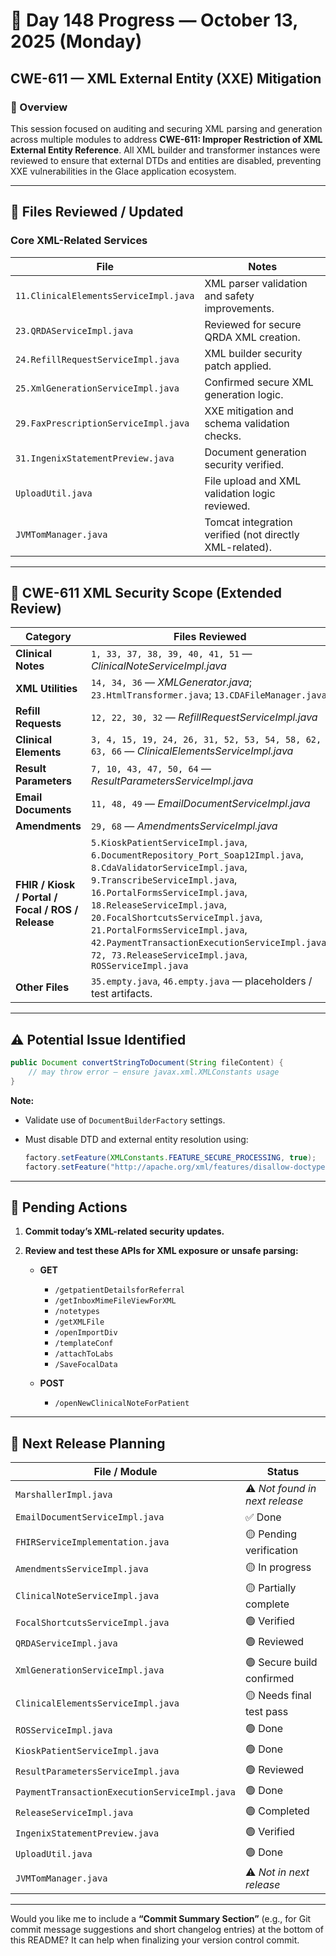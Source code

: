 # 🧩 Day 148 Progress — October 13, 2025 (Monday)

## CWE-611 — XML External Entity (XXE) Mitigation

### 📘 Overview

This session focused on auditing and securing XML parsing and generation across multiple modules to address **CWE-611: Improper Restriction of XML External Entity Reference**.
All XML builder and transformer instances were reviewed to ensure that external DTDs and entities are disabled, preventing XXE vulnerabilities in the Glace application ecosystem.

---

## 🔧 Files Reviewed / Updated

### Core XML-Related Services

| File                                  | Notes                                                   |
| ------------------------------------- | ------------------------------------------------------- |
| `11.ClinicalElementsServiceImpl.java` | XML parser validation and safety improvements.          |
| `23.QRDAServiceImpl.java`             | Reviewed for secure QRDA XML creation.                  |
| `24.RefillRequestServiceImpl.java`    | XML builder security patch applied.                     |
| `25.XmlGenerationServiceImpl.java`    | Confirmed secure XML generation logic.                  |
| `29.FaxPrescriptionServiceImpl.java`  | XXE mitigation and schema validation checks.            |
| `31.IngenixStatementPreview.java`     | Document generation security verified.                  |
| `UploadUtil.java`                     | File upload and XML validation logic reviewed.          |
| `JVMTomManager.java`                  | Tomcat integration verified (not directly XML-related). |

---

## 📂 CWE-611 XML Security Scope (Extended Review)

| Category                                          | Files Reviewed                                                                                                                                                                                                                                                                                                                                                                                    |
| ------------------------------------------------- | ------------------------------------------------------------------------------------------------------------------------------------------------------------------------------------------------------------------------------------------------------------------------------------------------------------------------------------------------------------------------------------------------- |
| **Clinical Notes**                                | `1, 33, 37, 38, 39, 40, 41, 51` — *ClinicalNoteServiceImpl.java*                                                                                                                                                                                                                                                                                                                                  |
| **XML Utilities**                                 | `14, 34, 36` — *XMLGenerator.java*; `23.HtmlTransformer.java`; `13.CDAFileManager.java`                                                                                                                                                                                                                                                                                                           |
| **Refill Requests**                               | `12, 22, 30, 32` — *RefillRequestServiceImpl.java*                                                                                                                                                                                                                                                                                                                                                |
| **Clinical Elements**                             | `3, 4, 15, 19, 24, 26, 31, 52, 53, 54, 58, 62, 63, 66` — *ClinicalElementsServiceImpl.java*                                                                                                                                                                                                                                                                                                       |
| **Result Parameters**                             | `7, 10, 43, 47, 50, 64` — *ResultParametersServiceImpl.java*                                                                                                                                                                                                                                                                                                                                      |
| **Email Documents**                               | `11, 48, 49` — *EmailDocumentServiceImpl.java*                                                                                                                                                                                                                                                                                                                                                    |
| **Amendments**                                    | `29, 68` — *AmendmentsServiceImpl.java*                                                                                                                                                                                                                                                                                                                                                           |
| **FHIR / Kiosk / Portal / Focal / ROS / Release** | `5.KioskPatientServiceImpl.java`, `6.DocumentRepository_Port_Soap12Impl.java`, `8.CdaValidatorServiceImpl.java`, `9.TranscribeServiceImpl.java`, `16.PortalFormsServiceImpl.java`, `18.ReleaseServiceImpl.java`, `20.FocalShortcutsServiceImpl.java`, `21.PortalFormsServiceImpl.java`, `42.PaymentTransactionExecutionServiceImpl.java`, `72, 73.ReleaseServiceImpl.java`, `ROSServiceImpl.java` |
| **Other Files**                                   | `35.empty.java`, `46.empty.java` — placeholders / test artifacts.                                                                                                                                                                                                                                                                                                                                 |

---

## ⚠️ Potential Issue Identified

```java
public Document convertStringToDocument(String fileContent) {
    // may throw error — ensure javax.xml.XMLConstants usage
}
```

**Note:**

* Validate use of `DocumentBuilderFactory` settings.
* Must disable DTD and external entity resolution using:

  ```java
  factory.setFeature(XMLConstants.FEATURE_SECURE_PROCESSING, true);
  factory.setFeature("http://apache.org/xml/features/disallow-doctype-decl", true);
  ```

---

## 🧪 Pending Actions

1. **Commit today’s XML-related security updates.**
2. **Review and test these APIs for XML exposure or unsafe parsing:**

   * **GET**

     * `/getpatientDetailsforReferral`
     * `/getInboxMimeFileViewForXML`
     * `/notetypes`
     * `/getXMLFile`
     * `/openImportDiv`
     * `/templateConf`
     * `/attachToLabs`
     * `/SaveFocalData`
   * **POST**

     * `/openNewClinicalNoteForPatient`

---

## 🚀 Next Release Planning

| File / Module                                 | Status                         |
| --------------------------------------------- | ------------------------------ |
| `MarshallerImpl.java`                         | ⚠️ *Not found in next release* |
| `EmailDocumentServiceImpl.java`               | ✅ Done                         |
| `FHIRServiceImplementation.java`              | 🟡 Pending verification        |
| `AmendmentsServiceImpl.java`                  | 🟡 In progress                 |
| `ClinicalNoteServiceImpl.java`                | 🟡 Partially complete          |
| `FocalShortcutsServiceImpl.java`              | 🟢 Verified                    |
| `QRDAServiceImpl.java`                        | 🟢 Reviewed                    |
| `XmlGenerationServiceImpl.java`               | 🟢 Secure build confirmed      |
| `ClinicalElementsServiceImpl.java`            | 🟡 Needs final test pass       |
| `ROSServiceImpl.java`                         | 🟢 Done                        |
| `KioskPatientServiceImpl.java`                | 🟢 Done                        |
| `ResultParametersServiceImpl.java`            | 🟢 Reviewed                    |
| `PaymentTransactionExecutionServiceImpl.java` | 🟢 Done                        |
| `ReleaseServiceImpl.java`                     | 🟢 Completed                   |
| `IngenixStatementPreview.java`                | 🟢 Verified                    |
| `UploadUtil.java`                             | 🟢 Done                        |
| `JVMTomManager.java`                          | ⚠️ *Not in next release*       |

---


Would you like me to include a **“Commit Summary Section”** (e.g., for Git commit message suggestions and short changelog entries) at the bottom of this README? It can help when finalizing your version control commit.

